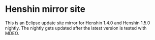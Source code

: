 # Henshin mirror site

This is an Eclipse update site mirror for Henshin 1.4.0 and Henshin 1.5.0 nightly. The nightly gets updated after the latest version is tested with MDEO.
